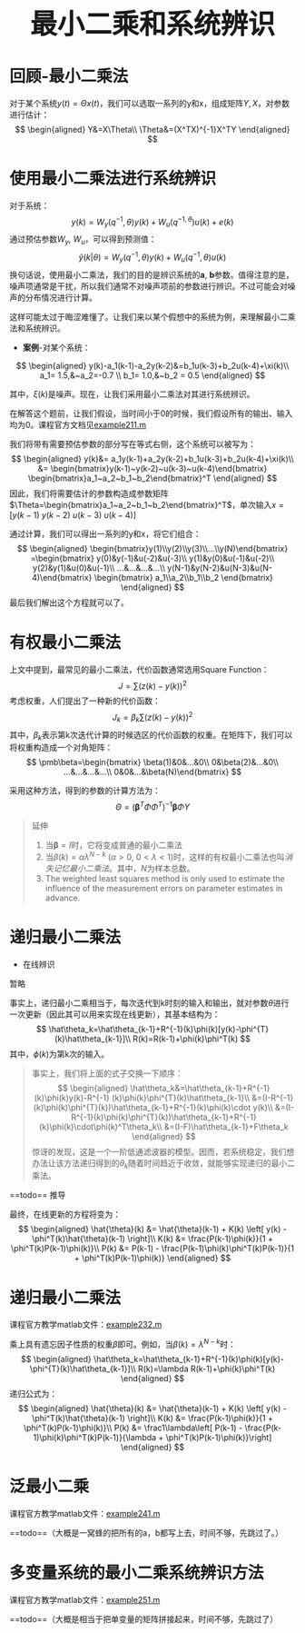 <p align='center'><font size=8><b>最小二乘和系统辨识</b></font></p>

# 回顾-最小二乘法

对于某个系统$y(t)= \Theta x(t)$，我们可以选取一系列的y和x，组成矩阵$Y,X$，对参数进行估计：
$$
\begin{aligned}
Y&=X\Theta\\
\Theta&=(X^TX)^{-1}X^TY
\end{aligned}
$$

# 使用最小二乘法进行系统辨识

对于系统：
$$
y(k)=W_y(q^{-1},\theta)y(k)+W_u(q^{-1,\theta})u(k)+e(k)
$$
通过预估参数$W_y,~W_u$，可以得到预测值：
$$
\hat y(k|\theta)=W_y(q^{-1},\theta)y(k)+W_u(q^{-1},\theta)u(k)
$$
换句话说，使用最小二乘法，我们的目的是辨识系统的$\pmb a,~\pmb b$参数。值得注意的是，噪声项通常是干扰，所以我们通常不对噪声项前的参数进行辨识。不过可能会对噪声的分布情况进行计算。

这样可能太过于晦涩难懂了。让我们来以某个假想中的系统为例，来理解最小二乘法和系统辨识。

* **案例**-对某个系统：

$$
\begin{aligned}
y(k)-a_1(k-1)-a_2y(k-2)&=b_1u(k-3)+b_2u(k-4)+\xi(k)\\
a_1= 1.5,&~a_2=-0.7	\\
b_1= 1.0,&~b_2 = 0.5
\end{aligned}
$$

其中，$\xi(k)$是噪声。现在，让我们采用最小二乘法对其进行系统辨识。

在解答这个题前，让我们假设，当时间小于0的时候，我们假设所有的输出、输入均为0。课程官方文档见[example211.m](../../matcodes/cpt2/example211.m)

我们将带有需要预估参数的部分写在等式右侧，这个系统可以被写为：
$$
\begin{aligned}
y(k)&=
a_1y(k-1)+a_2y(k-2)+b_1u(k-3)+b_2u(k-4)+\xi(k)\\
&=
\begin{bmatrix}y(k-1)~y(k-2)~u(k-3)~u(k-4)\end{bmatrix}
\begin{bmatrix}a_1~a_2~b_1~b_2\end{bmatrix}^T
\end{aligned}
$$
因此，我们将需要估计的参数构造成参数矩阵$\Theta=\begin{bmatrix}a_1~a_2~b_1~b_2\end{bmatrix}^T$，单次输入$x=[y(k-1)~y(k-2)~u(k-3)~u(k-4)]$

通过计算，我们可以得出一系列的y和x，将它们组合：
$$
\begin{aligned}
\begin{bmatrix}y(1)\\y(2)\\y(3)\\...\\y(N)\end{bmatrix}
=\begin{bmatrix}
y(0)&y(-1)&u(-2)&u(-3)\\
y(1)&y(0)&u(-1)&u(-2)\\
y(2)&y(1)&u(0)&u(-1)\\
...&...&...&...\\
y(N-1)&y(N-2)&u(N-3)&u(N-4)\end{bmatrix}
\begin{bmatrix}
a_1\\a_2\\b_1\\b_2
\end{bmatrix}
\end{aligned}
$$
最后我们解出这个方程就可以了。

# 有权最小二乘法

上文中提到，最常见的最小二乘法，代价函数通常选用Square Function：
$$
J=\sum(z(k)-y(k))^2
$$
考虑权重，人们提出了一种新的代价函数：
$$
J_k=\beta_k\sum(z(k)-y(k))^2
$$
其中，$\beta_k$表示第k次迭代计算的时候选区的代价函数的权重。在矩阵下，我们可以将权重构造成一个对角矩阵：
$$
\pmb\beta=\begin{bmatrix}
\beta(1)&0&...&0\\
0&\beta(2)&...&0\\
...&...&...&...\\
0&0&...&\beta(N)\end{bmatrix}
$$


采用这种方法，得到的参数的计算方法为：
$$
\Theta=(\pmb \beta^T\Phi\Phi^T)^{-1}\pmb \beta\Phi Y
$$

> 延伸
>
> 1. 当$\pmb\beta=I$时，它将变成普通的最小二乘法
> 2. 当$\beta(k)=\alpha\lambda^{N-k}~(\alpha>0,~0<\lambda<1)$时，这样的有权最小二乘法也叫*消失记忆最小二乘法*。其中，$N$为样本总数。
> 3. The weighted least squares method is only used to estimate the influence of the measurement errors on parameter estimates in advance.

# 递归最小二乘法

* 在线辨识

暂略

事实上，递归最小二乘相当于，每次迭代到k时刻的输入和输出，就对参数$\theta$进行一次更新（因此其可以用来实现在线更新），其基本结构为：
$$
\hat\theta_k=\hat\theta_{k-1}+R^{-1}(k)\phi(k)[y(k)-\phi^{T}(k)\hat\theta_{k-1}]\\
R(k)=R(k-1)+\phi(k)\phi^T(k)
$$
其中，$\phi(k)$为第k次的输入。

> 事实上，我们将上面的式子交换一下顺序：
$$
\begin{aligned}
\hat\theta_k&=\hat\theta_{k-1}+R^{-1}(k)\phi(k)y(k)-R^{-1} (k)\phi(k)\phi^{T}(k)\hat\theta_{k-1}\\
&=(I-R^{-1}(k)\phi(k)\phi^{T}(k))\hat\theta_{k-1}+R^{-1}(k)\phi(k)\cdot y(k)\\
&=(I-R^{-1}(k)\phi(k)\phi^{T}(k))\hat\theta_{k-1}+R^{-1}(k)\phi(k)\cdot\phi(k)^T\theta_k\\
&=(I-F)\hat\theta_{k-1}+F\theta_k
\end{aligned}
$$
> 惊讶的发现，这是一个一阶低通滤波器的模型。因而，若系统稳定，我们想办法让该方法递归得到的$\theta_k$随着时间趋近于收敛，就能够实现递归的最小二乘法。

==todo== 推导

最终，在线更新的方程将变为：
$$
\begin{aligned}
\hat{\theta}(k) &= \hat{\theta}(k-1) + K(k) \left[ y(k) - \phi^T(k)\hat{\theta}(k-1) \right]\\
K(k) &= \frac{P(k-1)\phi(k)}{1 + \phi^T(k)P(k-1)\phi(k)}\\
P(k) &= P(k-1) - \frac{P(k-1)\phi(k)\phi^T(k)P(k-1)}{1 + \phi^T(k)P(k-1)\phi(k)}
\end{aligned}
$$
# 递归最小二乘法

课程官方教学matlab文件：[example232.m](../../matcodes/cpt2/example232.m)

乘上具有遗忘因子性质的权重$\beta$即可。例如，当$\beta(k)=\lambda^{N-k}$时：
$$
\begin{aligned}
\hat\theta_k=\hat\theta_{k-1}+R^{-1}(k)\phi(k)[y(k)-\phi^{T}(k)\hat\theta_{k-1}]\\
R(k)=\lambda R(k-1)+\phi(k)\phi^T(k)
\end{aligned}
$$
递归公式为：
$$
\begin{aligned}
\hat{\theta}(k) &= \hat{\theta}(k-1) + K(k) \left[ y(k) - \phi^T(k)\hat{\theta}(k-1) \right]\\
K(k) &= \frac{P(k-1)\phi(k)}{1 + \phi^T(k)P(k-1)\phi(k)}\\
P(k) &= \frac1\lambda\left[ P(k-1) - \frac{P(k-1)\phi(k)\phi^T(k)P(k-1)}{\lambda + \phi^T(k)P(k-1)\phi(k)}\right]
\end{aligned}
$$
# 泛最小二乘

课程官方教学matlab文件：[example241.m](../../matcodes/cpt2/example241.m)

==todo==（大概是一窝蜂的把所有的a，b都写上去，时间不够，先跳过了。）

# 多变量系统的最小二乘系统辨识方法

课程官方教学matlab文件：[example251.m](../../matcodes/cpt2/example251.m)

==todo==（大概是相当于把单变量的矩阵拼接起来，时间不够，先跳过了）